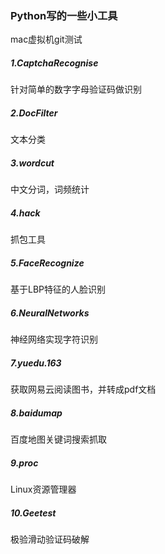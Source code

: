 ### Python写的一些小工具
mac虚拟机git测试
##### 1.CaptchaRecognise
针对简单的数字字母验证码做识别

##### 2.DocFilter
文本分类

##### 3.wordcut
中文分词，词频统计

##### 4.hack
抓包工具

##### 5.FaceRecognize
基于LBP特征的人脸识别

##### 6.NeuralNetworks
神经网络实现字符识别

##### 7.yuedu.163
获取网易云阅读图书，并转成pdf文档

##### 8.baidumap
百度地图关键词搜索抓取

##### 9.proc
Linux资源管理器

##### 10.Geetest
极验滑动验证码破解
